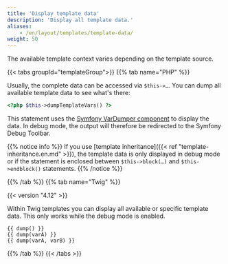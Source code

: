 ```yaml
---
title: 'Display template data'
description: 'Display all template data.'
aliases:
    - /en/layout/templates/template-data/
weight: 50
---
```



The available template context varies depending on the template source. 


{{< tabs groupId="templateGroup">}}
{{% tab name="PHP" %}}


Usually, the complete data can be accessed via `$this->…`. You can dump all available template data to see what's there:

```php
<?php $this->dumpTemplateVars() ?>
```

This statement uses the [Symfony VarDumper component](https://symfony.com/doc/current/components/var_dumper.html) to 
display the data. In debug mode, the output will therefore be redirected to the Symfony Debug Toolbar.

{{% notice info %}}
If you use [template inheritance]({{< ref "template-inheritance.en.md" >}}), the template data is only displayed in
debug mode or if the statement is enclosed between `$this->block(…)` and `$this->endblock()` statements.
{{% /notice %}}


{{% /tab %}}
{{% tab name="Twig" %}}


{{< version "4.12" >}}

Within Twig templates you can display all available or specific template data.
This only works while the debug mode is enabled.

```twig
{{ dump() }}
{{ dump(varA) }}
{{ dump(varA, varB) }}
```


{{% /tab %}}
{{< /tabs >}}